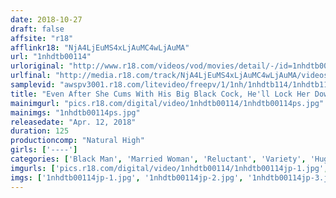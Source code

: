 ```yaml
---
date: 2018-10-27
draft: false
affsite: "r18"
afflinkr18: "NjA4LjEuMS4xLjAuMC4wLjAuMA"
url: "1nhdtb00114"
urloriginal: "http://www.r18.com/videos/vod/movies/detail/-/id=1nhdtb00114"
urlfinal: "http://media.r18.com/track/NjA4LjEuMS4xLjAuMC4wLjAuMA/videos/vod/movies/detail/-/id=1nhdtb00114"
samplevid: "awspv3001.r18.com/litevideo/freepv/1/1nh/1nhdtb114/1nhdtb114_dmb_w.mp4"
title: "Even After She Cums With His Big Black Cock, He'll Lock Her Down With His Legs And Just Won't Stop As He Continues To Thrust And Pump This Married Woman Until She Loses Her Mind In Cum Crazy Ecstasy 2"
mainimgurl: "pics.r18.com/digital/video/1nhdtb00114/1nhdtb00114ps.jpg"
mainimgs: "1nhdtb00114ps.jpg"
releasedate: "Apr. 12, 2018"
duration: 125
productioncomp: "Natural High"
girls: ['----']
categories: ['Black Man', 'Married Woman', 'Reluctant', 'Variety', 'Huge Dick - Large Dick', 'Hi-Def']
imgurls: ['pics.r18.com/digital/video/1nhdtb00114/1nhdtb00114jp-1.jpg', 'pics.r18.com/digital/video/1nhdtb00114/1nhdtb00114jp-2.jpg', 'pics.r18.com/digital/video/1nhdtb00114/1nhdtb00114jp-3.jpg', 'pics.r18.com/digital/video/1nhdtb00114/1nhdtb00114jp-4.jpg', 'pics.r18.com/digital/video/1nhdtb00114/1nhdtb00114jp-5.jpg', 'pics.r18.com/digital/video/1nhdtb00114/1nhdtb00114jp-6.jpg', 'pics.r18.com/digital/video/1nhdtb00114/1nhdtb00114jp-7.jpg', 'pics.r18.com/digital/video/1nhdtb00114/1nhdtb00114jp-8.jpg', 'pics.r18.com/digital/video/1nhdtb00114/1nhdtb00114jp-9.jpg', 'pics.r18.com/digital/video/1nhdtb00114/1nhdtb00114jp-10.jpg', 'pics.r18.com/digital/video/1nhdtb00114/1nhdtb00114jp-11.jpg', 'pics.r18.com/digital/video/1nhdtb00114/1nhdtb00114jp-12.jpg', 'pics.r18.com/digital/video/1nhdtb00114/1nhdtb00114jp-13.jpg', 'pics.r18.com/digital/video/1nhdtb00114/1nhdtb00114jp-14.jpg', 'pics.r18.com/digital/video/1nhdtb00114/1nhdtb00114jp-15.jpg', 'pics.r18.com/digital/video/1nhdtb00114/1nhdtb00114jp-16.jpg', 'pics.r18.com/digital/video/1nhdtb00114/1nhdtb00114jp-17.jpg', 'pics.r18.com/digital/video/1nhdtb00114/1nhdtb00114jp-18.jpg', 'pics.r18.com/digital/video/1nhdtb00114/1nhdtb00114jp-19.jpg', 'pics.r18.com/digital/video/1nhdtb00114/1nhdtb00114jp-20.jpg']
imgs: ['1nhdtb00114jp-1.jpg', '1nhdtb00114jp-2.jpg', '1nhdtb00114jp-3.jpg', '1nhdtb00114jp-4.jpg', '1nhdtb00114jp-5.jpg', '1nhdtb00114jp-6.jpg', '1nhdtb00114jp-7.jpg', '1nhdtb00114jp-8.jpg', '1nhdtb00114jp-9.jpg', '1nhdtb00114jp-10.jpg', '1nhdtb00114jp-11.jpg', '1nhdtb00114jp-12.jpg', '1nhdtb00114jp-13.jpg', '1nhdtb00114jp-14.jpg', '1nhdtb00114jp-15.jpg', '1nhdtb00114jp-16.jpg', '1nhdtb00114jp-17.jpg', '1nhdtb00114jp-18.jpg', '1nhdtb00114jp-19.jpg', '1nhdtb00114jp-20.jpg']
---
```

